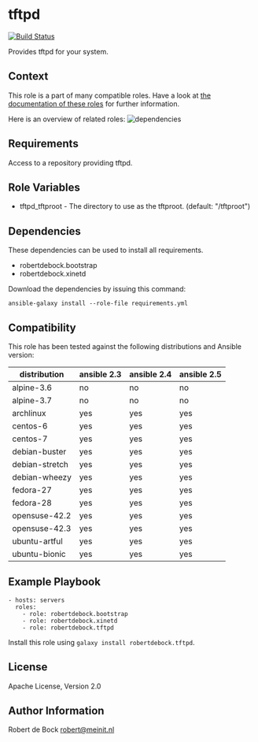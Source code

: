 tftpd
=========

[![Build Status](https://travis-ci.org/robertdebock/ansible-role-tftpd.svg?branch=master)](https://travis-ci.org/robertdebock/ansible-role-tftpd)

Provides tftpd for your system.

Context
-------
This role is a part of many compatible roles. Have a look at [the documentation of these roles](https://robertdebock.nl/) for further information.

Here is an overview of related roles:
![dependencies](https://raw.githubusercontent.com/robertdebock/robertdebock.github.io/artifacts/tftpd.png "Dependency")

Requirements
------------

Access to a repository providing tftpd.

Role Variables
--------------

- tftpd_tftproot - The directory to use as the tftproot. (default: "/tftproot")

Dependencies
------------

These dependencies can be used to install all requirements.

- robertdebock.bootstrap
- robertdebock.xinetd

Download the dependencies by issuing this command:
```
ansible-galaxy install --role-file requirements.yml
```

Compatibility
-------------

This role has been tested against the following distributions and Ansible version:

|distribution|ansible 2.3|ansible 2.4|ansible 2.5|
|------------|-----------|-----------|-----------|
|alpine-3.6|no|no|no|
|alpine-3.7|no|no|no|
|archlinux|yes|yes|yes|
|centos-6|yes|yes|yes|
|centos-7|yes|yes|yes|
|debian-buster|yes|yes|yes|
|debian-stretch|yes|yes|yes|
|debian-wheezy|yes|yes|yes|
|fedora-27|yes|yes|yes|
|fedora-28|yes|yes|yes|
|opensuse-42.2|yes|yes|yes|
|opensuse-42.3|yes|yes|yes|
|ubuntu-artful|yes|yes|yes|
|ubuntu-bionic|yes|yes|yes|

Example Playbook
----------------

```
- hosts: servers
  roles:
    - role: robertdebock.bootstrap
    - role: robertdebock.xinetd
    - role: robertdebock.tftpd
```

Install this role using `galaxy install robertdebock.tftpd`.

License
-------

Apache License, Version 2.0

Author Information
------------------

Robert de Bock <robert@meinit.nl>
